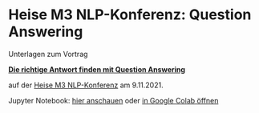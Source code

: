# Heise M3 NLP-Konferenz: Question Answering

Unterlagen zum Vortrag 

[**Die richtige Antwort finden mit Question Answering**](https://www.m3-konferenz.de/veranstaltung-13501-se-0-die-richtige-antwort-finden-mit-question-answering.html)

auf der [Heise M3 NLP-Konferenz](https://www.m3-konferenz.de/nlp.php#programm) am 9.11.2021.

Jupyter Notebook: [hier anschauen](Question_Answering.ipynb) oder [in Google Colab öffnen](https://colab.research.google.com/github/jsalbr/m3nlp/blob/main/Question_Answering.ipynb)
